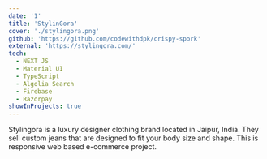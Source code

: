 ```yaml
---
date: '1'
title: 'StylinGora'
cover: './stylingora.png'
github: 'https://github.com/codewithdpk/crispy-spork'
external: 'https://stylingora.com/'
tech:
  - NEXT JS
  - Material UI
  - TypeScript
  - Algolia Search
  - Firebase
  - Razorpay
showInProjects: true
---
```


Stylingora is a luxury designer clothing brand located in Jaipur, India. They sell custom jeans that are designed to fit your body size and shape. This is responsive web based e-commerce project.
